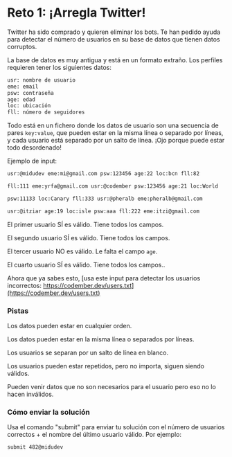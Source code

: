 # Reto 1: ¡Arregla Twitter!

Twitter ha sido comprado y quieren eliminar los bots. Te han pedido ayuda para detectar el número de usuarios en su base de datos que tienen datos corruptos.

La base de datos es muy antigua y está en un formato extraño. Los perfiles requieren tener los siguientes datos:

```txt
usr: nombre de usuario
eme: email
psw: contraseña
age: edad
loc: ubicación
fll: número de seguidores
```

Todo está en un fichero donde los datos de usuario son una secuencia de pares `key:value`, que pueden estar en la misma línea o separado por líneas, y cada usuario está separado por un salto de línea. ¡Ojo porque puede estar todo desordenado!

Ejemplo de input:

```txt
usr:@midudev eme:mi@gmail.com psw:123456 age:22 loc:bcn fll:82

fll:111 eme:yrfa@gmail.com usr:@codember psw:123456 age:21 loc:World

psw:11133 loc:Canary fll:333 usr:@pheralb eme:pheralb@gmail.com

usr:@itziar age:19 loc:isle psw:aaa fll:222 eme:itzi@gmail.com
```

El primer usuario SÍ es válido. Tiene todos los campos.

El segundo usuario SÍ es válido. Tiene todos los campos.

El tercer usuario NO es válido. Le falta el campo `age`.

El cuarto usuario SÍ es válido. Tiene todos los campos..

Ahora que ya sabes esto, [usa este input para detectar los usuarios incorrectos: https://codember.dev/users.txt](https://codember.dev/users.txt)

### Pistas

Los datos pueden estar en cualquier orden.

Los datos pueden estar en la misma línea o separados por líneas.

Los usuarios se separan por un salto de línea en blanco.

Los usuarios pueden estar repetidos, pero no importa, siguen siendo válidos.

Pueden venir datos que no son necesarios para el usuario pero eso no lo hacen inválidos.

### Cómo enviar la solución

Usa el comando "submit" para enviar tu solución con el número de usuarios correctos + el nombre del último usuario válido. Por ejemplo:

```sh
submit 482@midudev
```
